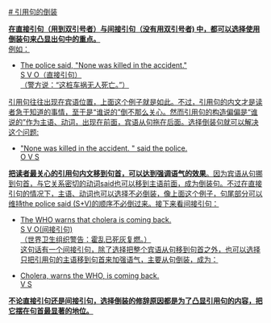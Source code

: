 <u># 引用句的倒装

<b>在**直接引句**（用到双引号者）与**间接引句**（没有用双引号者) 中，都可以选择**使用倒装句来凸显出句中的重点**。</b>  
例如：  
>  
- The police said, "None was killed in the accident."  
S V O（直接引句）  
（警方说：“这桩车祸无人死亡。”）

引用句往往出现在宾语位置，上面这个例子就是如此。不过，引用句的内文才是读者急于知道的事情，至于是“谁说的”倒不那么关心。然而引用句的构造偏偏是“谁说的”作为主语、动词，出现在前面，宾语从句拖在后面。选择倒装句就可以解决这个问题:  
>  
- "None was killed in the accident. " said the police.  
O V S  

**把读者最关心的引用句内文移到句首，可以达到强调语气的效果**。因为宾语从句挪到句首，与它关系密切的动词said也可以移到主语前面，成为倒装句。不过在直接引句的情况下，主语、动词也可以选择不必倒装，像上面这个例子，句尾部分可以维持the police said (S+V)的顺序不必倒过来。接下来看间接引句：  
>  
- The WHO warns that cholera is coming back.  
S V O(间接引句)  
（世界卫生组织警告：霍乱已死灰复燃。）  
这句话有一个间接引句，除了选择把整个宾语从句移到句首之外，也可以选择只把引用句的主语移到句首来加强语气，主要从句倒装，成为：  
>  
- Cholera, <u>warns</u> <u>the WHO</u>, is coming back.  
V S  

<b>不论直接引句还是间接引句，**选择倒装的修辞原因都是为了凸显引用句的内容**，把它摆在句首最显著的地位。</b>  